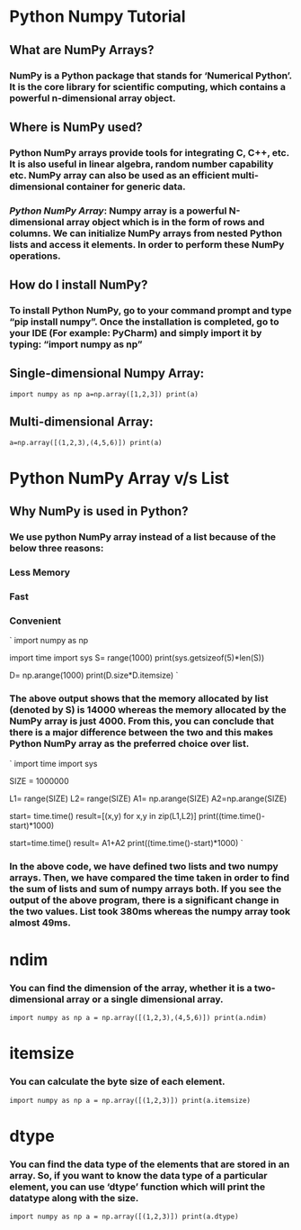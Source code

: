 # Python Numpy Tutorial

## What are NumPy Arrays?
###  NumPy is a Python package that stands for ‘Numerical Python’. It is the core library for scientific computing, which contains a powerful n-dimensional array object.

## Where is NumPy used?
### Python NumPy arrays provide tools for integrating C, C++, etc. It is also useful in linear algebra, random number capability etc. NumPy array can also be used as an efficient multi-dimensional container for generic data.

### *Python NumPy Array*: Numpy array is a powerful N-dimensional array object which is in the form of rows and columns. We can initialize NumPy arrays from nested Python lists and access it elements. In order to perform these NumPy operations.

## How do I install NumPy?
### To install Python NumPy, go to your command prompt and type “pip install numpy”. Once the installation is completed, go to your IDE (For example: PyCharm) and simply import it by typing: “import numpy as np”

## Single-dimensional Numpy Array:
`
import numpy as np
a=np.array([1,2,3])
print(a)
`

## Multi-dimensional Array:

`
a=np.array([(1,2,3),(4,5,6)])
print(a)
`
# Python NumPy Array v/s List

## Why NumPy is used in Python?

### We use python NumPy array instead of a list because of the below three reasons:

### Less Memory
### Fast
### Convenient

`
import numpy as np

import time
import sys
S= range(1000)
print(sys.getsizeof(5)*len(S))

D= np.arange(1000)
print(D.size*D.itemsize)
`
### The above output shows that the memory allocated by list (denoted by S) is 14000 whereas the memory allocated by the NumPy array is just 4000. From this, you can conclude that there is a major difference between the two and this makes Python NumPy array as the preferred choice over list.

`
import time
import sys

SIZE = 1000000

L1= range(SIZE)
L2= range(SIZE)
A1= np.arange(SIZE)
A2=np.arange(SIZE)

start= time.time()
result=[(x,y) for x,y in zip(L1,L2)]
print((time.time()-start)*1000)

start=time.time()
result= A1+A2
print((time.time()-start)*1000)
`
### In the above code, we have defined two lists and two numpy arrays. Then, we have compared the time taken in order to find the sum of lists and sum of numpy arrays both. If you see the output of the above program, there is a significant change in the two values. List took 380ms whereas the numpy array took almost 49ms.

# ndim
### You can find the dimension of the array, whether it is a two-dimensional array or a single dimensional array.

`
import numpy as np
a = np.array([(1,2,3),(4,5,6)])
print(a.ndim)
`

# itemsize
### You can calculate the byte size of each element.
`
import numpy as np
a = np.array([(1,2,3)])
print(a.itemsize)
`
# dtype

### You can find the data type of the elements that are stored in an array. So, if you want to know the data type of a particular element, you can use ‘dtype’ function which will print the datatype along with the size. 

`
import numpy as np
a = np.array([(1,2,3)])
print(a.dtype)
`